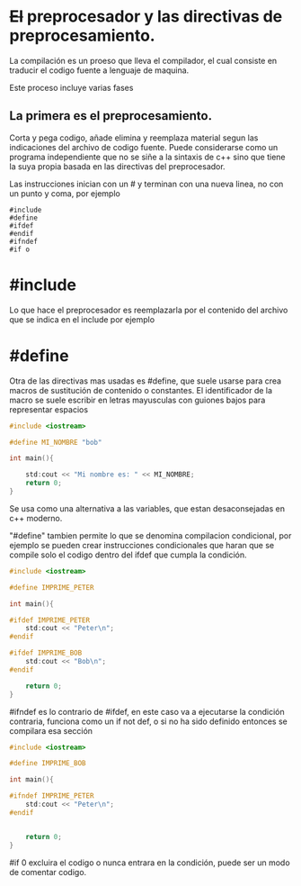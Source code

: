 ~~El~~ preprocesador y las directivas de preprocesamiento.
====

La compilación es un proeso que lleva el compilador, el cual consiste en traducir el codigo fuente a lenguaje de maquina.

Este proceso incluye varias fases 

La primera es el preprocesamiento.
---
Corta y pega codigo, añade elimina y reemplaza material segun las indicaciones del archivo de codigo fuente. Puede considerarse como un programa independiente que no se siñe a la sintaxis de c++ sino que tiene la suya propia basada en las directivas del preprocesador.

Las instrucciones inician con un # y terminan con una nueva linea, no con un punto y coma, por ejemplo
```
#include
#define
#ifdef
#endif
#ifndef
#if o
```

#include 
===
Lo que hace el preprocesador es reemplazarla por el contenido del archivo que se indica en el include por ejemplo <iostream>

#define
===
Otra de las directivas mas usadas es #define, que suele usarse para crea macros de sustitución de contenido o constantes. El identificador de la macro se suele escribir en letras mayusculas con guiones bajos para representar espacios
```c++
#include <iostream>

#define MI_NOMBRE "bob"

int main(){

	std:cout << "Mi nombre es: " << MI_NOMBRE;
	return 0;
}
```

Se usa como una alternativa a las variables, que estan desaconsejadas en c++ moderno.

"#define" tambien permite lo que se denomina compilacion condicional, por ejemplo se pueden crear instrucciones condicionales que haran que se compile solo el codigo dentro del ifdef que cumpla la condición.
```c++
#include <iostream>

#define IMPRIME_PETER

int main(){

#ifdef IMPRIME_PETER
	std:cout << "Peter\n";
#endif

#ifdef IMPRIME_BOB
	std:cout << "Bob\n";
#endif

	return 0;
}
```

#ifndef es lo contrario de #ifdef, en este caso va a ejecutarse la condición contraria, funciona como un if not def, o si no ha sido definido entonces se compilara esa sección

```c++
#include <iostream>

#define IMPRIME_BOB

int main(){

#ifndef IMPRIME_PETER
	std:cout << "Peter\n";
#endif


	return 0;
}
```

#if 0 excluira el codigo o nunca entrara en la condición, puede ser un modo de comentar codigo.